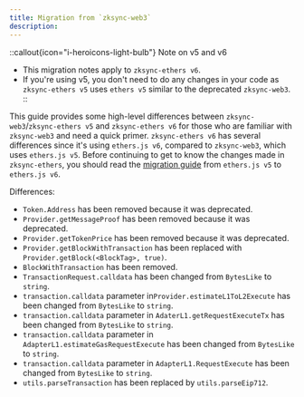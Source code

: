 ```yaml
---
title: Migration from `zksync-web3`
description:
---
```


::callout{icon="i-heroicons-light-bulb"}
Note on v5 and v6

- This migration notes apply to `zksync-ethers v6`.
- If you're using v5, you don't need to do any changes in your code as `zksync-ethers v5` uses `ethers v5`
similar to the deprecated `zksync-web3`.
::

This guide provides some high-level differences between `zksync-web3`/`zksync-ethers v5` and `zksync-ethers v6`
for those who are familiar with `zksync-web3` and need a quick primer. `zksync-ethers v6` has several differences
since it's using `ethers.js v6`, compared to `zksync-web3`, which uses `ethers.js v5`. Before continuing to get
to know the changes made in `zksync-ethers`, you should read the
[migration guide](https://docs.ethers.org/v6/migrating/) from `ethers.js v5` to `ethers.js v6`.

Differences:

- `Token.Address` has been removed because it was deprecated.
- `Provider.getMessageProof` has been removed because it was deprecated.
- `Provider.getTokenPrice` has been removed because it was deprecated.
- `Provider.getBlockWithTransaction` has been replaced with `Provider.getBlock(<BlockTag>, true)`.
- `BlockWithTransaction` has been removed.
- `TransactionRequest.calldata` has been changed from `BytesLike` to `string`.
- `transaction.calldata` parameter in`Provider.estimateL1ToL2Execute` has been changed from `BytesLike` to `string`.
- `transaction.calldata` parameter in `AdaterL1.getRequestExecuteTx` has been changed from `BytesLike` to `string`.
- `transaction.calldata` parameter in `AdapterL1.estimateGasRequestExecute` has been changed from `BytesLike` to `string`.
- `transaction.calldata` parameter in `AdapterL1.RequestExecute` has been changed from `BytesLike` to `string`.
- `utils.parseTransaction` has been replaced by `utils.parseEip712`.
